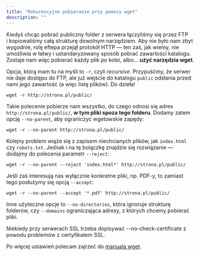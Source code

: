 ```yaml
---
title: "Rekurencyjne pobieranie przy pomocy wget"
description: ""
---
```


Kiedyś chcąc pobrać publiczny folder z&nbsp;serwera łączyliśmy się przez FTP i&nbsp;kopiowaliśmy całą strukturę dowolnym narzędziem. Aby nie było nam zbyt wygodnie, rolę eftepa przejął protokół HTTP &mdash; ten zaś, jak wiemy, nie umożliwia w&nbsp;łatwy i&nbsp;ustandaryzowany sposób pobrać zawartości katalogu. Zostaje nam więc pobierać każdy plik po kolei, albo&hellip; **użyć narzędzia wget**.

Opcja, którą mam tu na myśli to `-r`, czyli *recursive*. Przypuśćmy, że serwer nie daje dostępu do FTP, ale już wejście do katalogu `public` odsłania przed nami jego zawartość (a&nbsp;więc listę plików). Do dzieła!

    wget -r http://strona.pl/public/

Takie polecenie pobierze nam wszystko, do czego odnosi się adres `http://strona.pl/public/`, **w tym pliki spoza tego folderu**. Dodamy zatem opcję `--no-parent`, aby ograniczyć wgetowskie zapędy:

    wget -r --no-parent http://strona.pl/public/

Kolejny problem wiąże się z&nbsp;zapisem niechcianych plików, jak `index.html` czy `robots.txt`. Jednak i&nbsp;na tę bolączkę znajdzie się rozwiązanie &mdash; dodajmy do polecenia parametr `--reject`:

    wget -r --no-parent --reject 'index.html*' http://strona.pl/public/

Jeśli zaś interesują nas wyłącznie konkretne pliki, np. PDF-y, to zamiast tego posłużymy się opcją `--accept`:

    wget -r --no-parent --accept '*.pdf' http://strona.pl/public/

Inne użyteczne opcje to `--no-directories`, która ignoruje strukturę folderów, czy `--domains` ograniczająca adresy, z&nbsp;których chcemy pobierać pliki.

Niekiedy przy serwerach SSL trzeba dopisywać --no-check-certificate z powodu problemów z certyfikatem SSL.

Po więcej ustawień polecam zajrzeć do [manuala wget](http://man.cx/wget).
